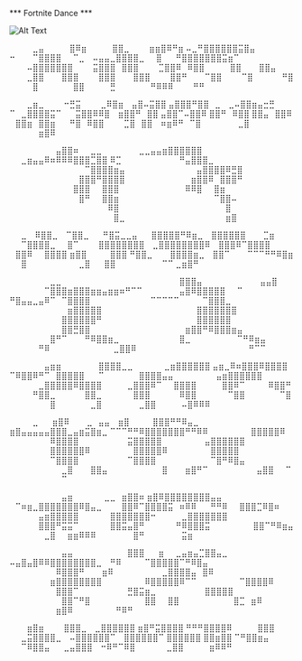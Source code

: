 *** Fortnite Dance ***

![Alt Text](https://thumbs.gfycat.com/AcrobaticAdeptCoypu-small.gif)

⠀⠀⠀⠀⣀⣤
⠀⠀⠀⠀⣿⠿⣶
⠀⠀⠀⠀⣿⣿⣀
⠀⠀⠀⣶⣶⣿⠿⠛⣶
⠤⣀⠛⣿⣿⣿⣿⣿⣿⣭⣿⣤
⠒⠀⠀⠀⠉⣿⣿⣿⣿⠀⠀⠉⣀
⠀⠤⣤⣤⣀⣿⣿⣿⣿⣀⠀⠀⣿
⠀⠀⠛⣿⣿⣿⣿⣿⣿⣿⣭⣶⠉
⠀⠀⠀⠤⣿⣿⣿⣿⣿⣿⣿
⠀⠀⠀⣭⣿⣿⣿⠀⣿⣿⣿
⠀⠀⠀⣉⣿⣿⠿⠀⠿⣿⣿
⠀⠀⠀⠀⣿⣿⠀⠀⠀⣿⣿⣤
⠀⠀⠀⣀⣿⣿⠀⠀⠀⣿⣿⣿
⠀⠀⠀⣿⣿⣿⠀⠀⠀⣿⣿⣿
⠀⠀⠀⣿⣿⠛⠀⠀⠀⠉⣿⣿
⠀⠀⠀⠉⣿⠀⠀⠀⠀⠀⠛⣿
⠀⠀⠀⠀⣿⠀⠀⠀⠀⠀⠀⣿⣿
⠀⠀⠀⠀⣛⠀⠀⠀⠀⠀⠀⠛⠿⠿⠿
⠀⠀⠀⠛⠛

⠀⠀⠀⣀⣶⣀
⠀⠀⠀⠒⣛⣭
⠀⠀⠀⣀⠿⣿⣶
⠀⣤⣿⠤⣭⣿⣿
⣤⣿⣿⣿⠛⣿⣿⠀⣀
⠀⣀⠤⣿⣿⣶⣤⣒⣛
⠉⠀⣀⣿⣿⣿⣿⣭⠉
⠀⠀⣭⣿⣿⠿⠿⣿
⠀⣶⣿⣿⠛⠀⣿⣿
⣤⣿⣿⠉⠤⣿⣿⠿
⣿⣿⠛⠀⠿⣿⣿
⣿⣿⣤⠀⣿⣿⠿
⠀⣿⣿⣶⠀⣿⣿⣶
⠀⠀⠛⣿⠀⠿⣿⣿
⠀⠀⠀⣉⣿⠀⣿⣿
⠀⠶⣶⠿⠛⠀⠉⣿
⠀⠀⠀⠀⠀⠀⣀⣿
⠀⠀⠀⠀⠀⣶⣿⠿

⠀⠀⠀⠀⠀⠀⠀⠀⣤⣿⣿⠶⠀⠀⣀⣀
⠀⠀⠀⠀⠀⠀⣀⣀⣤⣤⣶⣿⣿⣿⣿⣿⣿
⠀⠀⣀⣶⣤⣤⠿⠶⠿⠿⠿⣿⣿⣿⣉⣿⣿
⠿⣉⠀⠀⠀⠀⠀⠀⠀⠀⠀⠀⠛⣤⣿⣿⣿⣀
⠀⠀⠀⠀⠀⠀⠀⠀⠀⠀⠀⠀⠀⠉⣿⣿⣿⣿⣶⣤
⠀⠀⠀⠀⠀⠀⠀⠀⠀⠀⠀⠀⣤⣿⣿⣿⣿⠿⣛⣿
⠀⠀⠀⠀⠀⠀⠀⠀⠀⠀⠀⠀⣿⣿⣿⠛⣿⣿⣿⣿
⠀⠀⠀⠀⠀⠀⠀⠀⠀⠀⠀⣶⣿⣿⠿⠀⣿⣿⣿⠛
⠀⠀⠀⠀⠀⠀⠀⠀⠀⠀⠀⣿⣿⣿⠀⠀⣿⣿⣿
⠀⠀⠀⠀⠀⠀⠀⠀⠀⠀⠀⠿⠿⣿⠀⠀⣿⣶
⠀⠀⠀⠀⠀⠀⠀⠀⠀⠀⠀⠀⣿⠛⠀⠀⣿⣿⣶
⠀⠀⠀⠀⠀⠀⠀⠀⠀⠀⠀⠀⠀⠀⠀⠀⠉⣿⣿⠤
⠀⠀⠀⠀⠀⠀⠀⠀⠀⠀⠀⠀⠀⠀⠀⠀⠀⠿⣿
⠀⠀⠀⠀⠀⠀⠀⠀⠀⠀⠀⠀⠀⠀⠀⠀⠀⠀⣿
⠀⠀⠀⠀⠀⠀⠀⠀⠀⠀⠀⠀⠀⠀⠀⠀⠀⠀⣿⣀
⠀⠀⠀⠀⠀⠀⠀⠀⠀⠀⠀⠀⠀⠀⠀⠀⠀⣶⣿

⠀⠀⣀
⠀⠿⣿⣿⣀
⠀⠉⣿⣿⣀
⠀⠀⠛⣿⣭⣀⣀⣤
⠀⠀⣿⣿⣿⣿⣿⠛⠿⣶⣀
⠀⣿⣿⣿⣿⣿⣿⠀⠀⠀⣉⣶
⠀⠀⠉⣿⣿⣿⣿⣀⠀⠀⣿⠉
⠀⠀⠀⣿⣿⣿⣿⣿⣿⣿⣿
⠀⣀⣿⣿⣿⣿⣿⣿⣿⣿⠿
⠀⣿⣿⣿⠿⠉⣿⣿⣿⣿
⠀⣿⣿⠿⠀⠀⣿⣿⣿⣿
⣶⣿⣿⠀⠀⠀⠀⣿⣿⣿
⠛⣿⣿⣀⠀⠀⠀⣿⣿⣿⣿⣶⣀
⠀⣿⣿⠉⠀⠀⠀⠉⠉⠉⠛⠛⠿⣿⣶
⠀⠀⣿⠀⠀⠀⠀⠀⠀⠀⠀⠀⣀⣿
⠀⠀⣿⣿⠀⠀⠀⠀⠀⠀⠀⠀⠉⠉
⣀⣶⣿⠛

⠀⠀⠀⠀⠀⠀⠀⣀⣀⠀⠀⠀⠀⠀⠀⠀⠀⠀⠀⠀⠀⠀⠀
⠀⠀⠀⠀⠀⠀⣿⣿⣿⣤⠀⠀⠀⠀⠀⠀⠀⠀⠀⠀⣤⣤⣿
⠀⠀⠀⠀⠀⠀⠉⣿⣿⣿⣶⣿⣿⣿⣶⣶⣤⣶⣶⠶⠛⠉⠉
⠀⠀⠀⠀⠀⠀⣤⣿⠿⣿⣿⣿⣿⣿⠀⠀⠉⠀⠀⠀⠀⠀⠀
⠛⣿⣤⣤⣀⣤⠿⠉⠀⠉⣿⣿⣿⣿⠀⠀⠀⠀⠀⠀⠀⠀⠀
⠀⠉⠉⠉⠉⠉⠀⠀⠀⠀⠉⣿⣿⣿⣀⠀⠀⠀⠀⠀⠀⠀⠀
⠀⠀⠀⠀⠀⠀⠀⠀⠀⠀⣶⣿⣿⣿⣿⣿⠀⠀⠀⠀⠀⠀⠀
⠀⠀⠀⠀⠀⠀⠀⠀⠀⣿⣿⣿⣿⣿⣿⣿⠀⠀⠀⠀⠀⠀⠀
⠀⠀⠀⠀⠀⠀⠀⠀⠀⣿⣿⣿⣿⣿⣿⠛⠀⠀⠀⠀⠀⠀⠀
⠀⠀⠀⠀⠀⠀⠀⠀⠀⣿⣿⣿⣿⣿⣿⠀⠀⠀⠀⠀⠀⠀⠀
⠀⠀⠀⠀⠀⠀⠀⠀⠀⣿⣿⣛⣿⣿⠀⠀⠀⠀⠀⠀⠀⠀⠀
⠀⠀⠀⠀⠀⠀⠀⣶⣿⣿⠛⠿⣿⣿⣿⣶⣤⠀⠀⠀⠀⠀⠀
⠀⠀⠀⠀⠀⠀⠀⣿⠛⠉⠀⠀⠀⠛⠿⣿⣿⣶⣀⠀⠀⠀⠀
⠀⠀⠀⠀⠀⠀⣿⣀⠀⠀⠀⠀⠀⠀⠀⠀⠉⠛⠿⣶⣤⠀⠀
⠀⠀⠀⠀⠀⠛⠿⠀⠀⠀⠀⠀⠀⠀⠀⠀⠀⠀⣀⣿⣿⠿⠀
⠀⠀⠀⠀⠀⠀⠀⠀⠀⠀⠀⠀⠀⠀⠀⠀⠀⠀⠛⠉⠉⠀

⠀⠀⠀⠀⠀⠀⣤⣶⣶
⠀⠀⠀⠀⠀⠀⣿⣿⣿⣿⣀⣀
⠀⠀⠀⠀⠀⣀⣶⣿⣿⣿⣿⣿⣿
⣤⣶⣀⠿⠶⣿⣿⣿⠿⣿⣿⣿⣿
⠉⠿⣿⣿⠿⠛⠉⠀⣿⣿⣿⣿⣿
⠀⠀⠉⠀⠀⠀⠀⠀⠀⣿⣿⣿⣿⣤⣤
⠀⠀⠀⠀⠀⠀⠀⣤⣶⣿⣿⣿⣿⣿⣿
⠀⠀⠀⠀⠀⣀⣿⣿⣿⣿⣿⠿⣿⣿⣿⣿
⠀⠀⠀⠀⣀⣿⣿⣿⠿⠉⠀⠀⣿⣿⣿⣿
⠀⠀⠀⠀⣿⣿⠿⠉⠀⠀⠀⠀⠿⣿⣿⠛
⠀⠀⠀⠀⠛⣿⣿⣀⠀⠀⠀⠀⠀⣿⣿⣀
⠀⠀⠀⠀⠀⣿⣿⣿⠀⠀⠀⠀⠀⠿⣿⣿
⠀⠀⠀⠀⠀⠉⣿⣿⠀⠀⠀⠀⠀⠀⠉⣿
⠀⠀⠀⠀⠀⠀⠀⣿⠀⠀⠀⠀⠀⠀⣀⣿
⠀⠀⠀⠀⠀⠀⣀⣿⣿
⠀⠀⠀⠀⠤⣿⠿⠿⠿

⠀⠀⠀⠀⣀
⠀⠀⣶⣿⠿⠀⠀⠀⣀⠀⣤⣤
⠀⣶⣿⠀⠀⠀⠀⣿⣿⣿⠛⠛⠿⣤⣀
⣶⣿⣤⣤⣤⣤⣤⣿⣿⣿⣀⣤⣶⣭⣿⣶⣀
⠉⠉⠉⠛⠛⠿⣿⣿⣿⣿⣿⣿⣿⠛⠛⠿⠿
⠀⠀⠀⠀⠀⠀⠀⣿⣿⣿⣿⣿⠿
⠀⠀⠀⠀⠀⠀⠀⠿⣿⣿⣿⣿
⠀⠀⠀⠀⠀⠀⠀⠀⣭⣿⣿⣿⣿⣿
⠀⠀⠀⠀⠀⠀⠀⣤⣿⣿⣿⣿⣿⣿
⠀⠀⠀⠀⠀⠀⠀⣿⣿⣿⣿⣿⣿⠿
⠀⠀⠀⠀⠀⠀⠀⣿⣿⣿⣿⣿⠿
⠀⠀⠀⠀⠀⠀⠀⣿⣿⣿⣿⣿
⠀⠀⠀⠀⠀⠀⠀⠉⣿⣿⣿⣿
⠀⠀⠀⠀⠀⠀⠀⠀⠉⣿⣿⣿⣿
⠀⠀⠀⠀⠀⠀⠀⠀⠀⠉⣿⠛⠿⣿⣤
⠀⠀⠀⠀⠀⠀⠀⠀⠀⣀⣿⠀⠀⠀⣿⣿⣤
⠀⠀⠀⠀⠀⠀⠀⠀⠀⣿⠀⠀⠀⣶⣿⠛⠉
⠀⠀⠀⠀⠀⠀⠀⠀⣤⣿⣿⠀⠀⠉
⠀⠀⠀⠀⠀⠀⠀⠀⠀⠉

⠀⠀⠀⠀⠀⠀⠀⠀⠀⣤⣶
⠀⠀⠀⠀⠀⣀⣀⠀⣶⣿⣿⠶
⣶⣿⠿⣿⣿⣿⣿⣿⣿⣿⣿⣤⣤
⠀⠉⠶⣶⣀⣿⣿⣿⣿⣿⣿⣿⠿⣿⣤⣀
⠀⠀⠀⣿⣿⠿⠉⣿⣿⣿⣿⣭⠀⠶⠿⠿
⠀⠀⠛⠛⠿⠀⠀⣿⣿⣿⣉⠿⣿⠶
⠀⠀⠀⠀⠀⣤⣶⣿⣿⣿⣿⣿
⠀⠀⠀⠀⠀⣿⣿⣿⣿⣿⣿⣿⠒
⠀⠀⠀⠀⣀⣿⣿⣿⣿⣿⣿⣿
⠀⠀⠀⠀⠀⣿⣿⣿⠛⣭⣭⠉
⠀⠀⠀⠀⠀⣿⣿⣭⣤⣿⠛
⠀⠀⠀⠀⠀⠛⠿⣿⣿⣿⣭
⠀⠀⠀⠀⠀⠀⠀⣿⣿⠉⠛⠿⣶⣤
⠀⠀⠀⠀⠀⠀⣀⣿⠀⠀⣶⣶⠿⠿⠿
⠀⠀⠀⠀⠀⠀⣿⠛
⠀⠀⠀⠀⠀⠀⣭⣶

⠀⠀⠀⠀⠀⠀⠀⠀⠀⣤⣤
⠀⠀⠀⠀⠀⠀⠀⠀⠀⣿⣿⣿
⠀⠀⣶⠀⠀⣀⣤⣶⣤⣉⣿⣿⣤⣀
⠤⣤⣿⣤⣿⠿⠿⣿⣿⣿⣿⣿⣿⣿⣿⣀
⠀⠛⠿⠀⠀⠀⠀⠉⣿⣿⣿⣿⣿⠉⠛⠿⣿⣤
⠀⠀⠀⠀⠀⠀⠀⠀⠿⣿⣿⣿⠛⠀⠀⠀⣶⠿
⠀⠀⠀⠀⠀⠀⠀⠀⣀⣿⣿⣿⣿⣤⠀⣿⠿
⠀⠀⠀⠀⠀⠀⠀⣶⣿⣿⣿⣿⣿⣿⣿⣿
⠀⠀⠀⠀⠀⠀⠀⠿⣿⣿⣿⣿⣿⠿⠉⠉
⠀⠀⠀⠀⠀⠀⠀⠉⣿⣿⣿⣿⠿
⠀⠀⠀⠀⠀⠀⠀⠀⣿⣿⣿⠉
⠀⠀⠀⠀⠀⠀⠀⠀⣛⣿⣭⣶⣀
⠀⠀⠀⠀⠀⠀⠀⠀⣿⣿⣿⣿⣿
⠀⠀⠀⠀⠀⠀⠀⠀⠀⣿⣿⠉⠛⣿
⠀⠀⠀⠀⠀⠀⠀⠀⠀⣿⣿⠀⠀⣿⣿
⠀⠀⠀⠀⠀⠀⠀⠀⠀⣿⣉⠀⣶⠿
⠀⠀⠀⠀⠀⠀⠀⠀⣶⣿⠿
⠀⠀⠀⠀⠀⠀⠀⠛⠿⠛

⠀⠀⠀⣶⣿⣶
⠀⠀⠀⣿⣿⣿⣀
⠀⣀⣿⣿⣿⣿⣿⣿
⣶⣿⠛⣭⣿⣿⣿⣿
⠛⠛⠛⣿⣿⣿⣿⠿
⠀⠀⠀⠀⣿⣿⣿
⠀⠀⣀⣭⣿⣿⣿⣿⣀
⠀⠤⣿⣿⣿⣿⣿⣿⠉
⠀⣿⣿⣿⣿⣿⣿⠉
⣿⣿⣿⣿⣿⣿
⣿⣿⣶⣿⣿
⠉⠛⣿⣿⣶⣤
⠀⠀⠉⠿⣿⣿⣤
⠀⠀⣀⣤⣿⣿⣿
⠀⠒⠿⠛⠉⠿⣿
⠀⠀⠀⠀⠀⣀⣿⣿
⠀⠀⠀⠀⣶⠿⠿⠛

